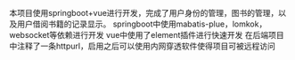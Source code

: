本项目使用springboot+vue进行开发，完成了用户身份的管理，图书的管理，以及用户借阅书籍的记录显示。
springboot中使用mabatis-plue，lomkok，websocket等依赖进行开发
vue中使用了element插件进行快速开发
在后端项目中注释了一条httpurl，启用之后可以使用内网穿透软件使得项目可被远程访问
